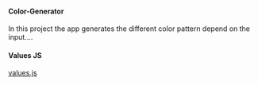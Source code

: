 #### Color-Generator

In this project the app generates the different color pattern depend on the input....

#### Values JS

[values.js](https://github.com/noeldelgado/values.js)

